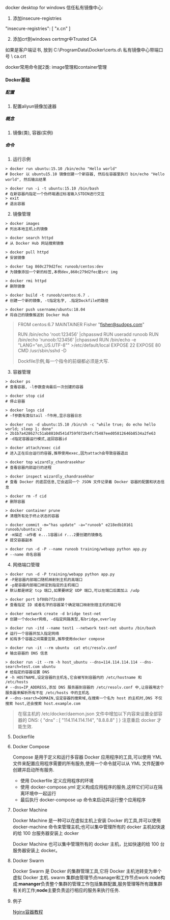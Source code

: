 docker desktop for windows
信任私有镜像中心:
1. 添加insecure-registries

"insecure-registries": [
    "x.cn"
]

2. 添加crt到windows certmgr中Trusted CA

如果是客户端证书, 放到 C:\ProgramData\Docker\certs.d\ 私有镜像中心带端口号 \ ca.crt

docker常用命令就2类: image管理和container管理

#### Docker基础

##### 配置

1. 配置aliyun镜像加速器

##### 概念

1. 镜像(类), 容器(实例)

##### 命令

1. 运行示例

```shell
> docker run ubuntu:15.10 /bin/echo "Hello world"
# Docker 以 ubuntu15.10 镜像创建一个新容器, 然后在容器里执行 bin/echo "Hello world", 然后输出结果
```

```shell
> docker run -i -t ubuntu:15.10 /bin/bash
# 在新容器内指定一个伪终端通过标准输入STDIN进行交互
> exit
# 退出容器
```
2. 镜像管理

```shell
> docker images
# 列出本地主机上的镜像

> docker search httpd
# 从 Docker Hub 网站搜索镜像

> docker pull httpd
# 安装镜像

> docker tag 860c279d2fec runoob/centos:dev
# 为镜像添加一个新的标签,本例dev,860c279d2fec是src img

> docker rmi httpd
# 删除镜像

> docker build -t runoob/centos:6.7 .
# 创建一个新的镜像, -t指定名字, .指定Dockfile的路径

> docker push username/ubuntu:18.04
# 将自己的镜像推送到 Docker Hub
```
> FROM    centos:6.7
> MAINTAINER      Fisher "fisher@sudops.com"
>
> RUN     /bin/echo 'root:123456' |chpasswd
> RUN     useradd runoob
> RUN     /bin/echo 'runoob:123456' |chpasswd
> RUN     /bin/echo -e "LANG=\"en_US.UTF-8\"" >/etc/default/local
> EXPOSE  22
> EXPOSE  80
> CMD     /usr/sbin/sshd -D
>
> Dockfile示例,每一个指令的前缀都必须是大写.

3. 容器管理

```shell
> docker ps
# 查看容器, -l参数查询最后一次创建的容器

> docker stop cid
# 停止容器

> docker logs cid
# -f参数有类似tail -f作用,显示容器日志
```

```shell
> docker run -d ubuntu:15.10 /bin/sh -c "while true; do echo hello world; sleep 1; done"
> 2b1b7a428627c51ab8810d541d759f072b4fc75487eed05812646b8534a2fe63
# -d指定容器运行模式,返回容器id

> docker attach/exec cid
# 进入正在后台运行的容器,推荐使用exec,因为attach会导致容器退出

> docker top wizardly_chandrasekhar
# 查看容器内部运行的进程

> docker inspect wizardly_chandrasekhar
# 查看 Docker 的底层信息,它会返回一个 JSON 文件记录着 Docker 容器的配置和状态信息
```

```shell
> docker rm -f cid
# 删除容器

> docker container prune
# 清理所有处于终止状态的容器

> docker commit -m="has update" -a="runoob" e218edb10161 runoob/ubuntu:v2
# -m描述 -a作者 e...1容器id r...2要创建的镜像名
# 提交容器副本

> docker run -d -P --name runoob training/webapp python app.py
# --name 命名容器
```

4. 网络端口管理

```shell
> docker run -d -P training/webapp python app.py
# -P是容器内部端口随机映射到主机的高端口
# -p是容器内部端口绑定到指定的主机端口
# 默认都是绑定 tcp 端口,如果要绑定 UDP 端口,可以在端口后面加上 /udp

> docker port bf08b7f2cd89
# 查看指定 ID 或者名字的容器某个确定端口映射到宿主机的端口号

```

```shell
> docker network create -d bridge test-net
# 创建一个docker网络, -d指定网路类型,有bridge,overlay

> docker run -itd --name test1 --network test-net ubuntu /bin/bash
# 运行一个容器并加入指定网络
# 如有多个容器之间需要互联,推荐使用docker compose
```

```shell
> docker run -it --rm ubuntu  cat etc/resolv.conf
# 输出容器的 DNS 信息

> docker run -it --rm -h host_ubuntu --dns=114.114.114.114 --dns-search=test.com ubuntu
# 给指定的容器设置 DNS
# -h HOSTNAME,设定容器的主机名,它会被写到容器内的 /etc/hostname 和 /etc/hosts
# --dns=IP_ADDRESS,添加 DNS 服务器到容器的 /etc/resolv.conf 中,让容器用这个服务器来解析所有不在 /etc/hosts 中的主机名
# --dns-search=DOMAIN,设定容器的搜索域,在搜索一个名为 host 的主机时,DNS 不仅搜索 host,还会搜索 host.example.com
```

> 在宿主机的 /etc/docker/daemon.json 文件中增加以下内容来设置全部容器的 DNS:
> {
>   "dns" : [
>     "114.114.114.114",
>     "8.8.8.8"
>   ]
> }
> 注意重启 docker 才能生效.

5. Dockerfile

6. Docker Compose

   Compose 是用于定义和运行多容器 Docker 应用程序的工具,可以使用 YML 文件来配置应用程序需要的所有服务,使用一个命令就可以从 YML 文件配置中创建并启动所有服务.

   * 使用 Dockerfile 定义应用程序的环境
   * 使用 docker-compose.yml 定义构成应用程序的服务,这样它们可以在隔离环境中一起运行
   * 最后执行 docker-compose up 命令来启动并运行整个应用程序

7. Docker Machine

   Docker Machine 是一种可以在虚拟主机上安装 Docker 的工具,并可以使用 docker-machine 命令来管理主机;也可以集中管理所有的 docker 主机如快速的给 100 台服务器安装上 docker

   Docker Machine 也可以集中管理所有的 docker 主机，比如快速的给 100 台服务器安装上 docker。

8. Docker Swarm

   Docker Swarm 是 Docker 的集群管理工具,它将 Docker 主机池转变为单个虚拟 Docker 主机. swarm 集群由管理节点manager和工作节点work node构成:**mananger**负责整个集群的管理工作包括集群配置,服务管理等所有跟集群有关的工作;**node**主要负责运行相应的服务来执行任务.

9. 例子

   [Nginx容器教程](https://www.ruanyifeng.com/blog/2018/02/nginx-docker.html)

   
